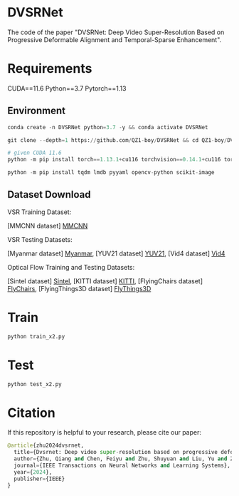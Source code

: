 # DVSRNet

The code of the paper "DVSRNet: Deep Video Super-Resolution Based on Progressive Deformable Alignment and Temporal-Sparse Enhancement".

# Requirements

CUDA==11.6 Python==3.7 Pytorch==1.13

## Environment
```python
conda create -n DVSRNet python=3.7 -y && conda activate DVSRNet

git clone --depth=1 https://github.com/QZ1-boy/DVSRNet && cd QZ1-boy/DVSRNet/

# given CUDA 11.6
python -m pip install torch==1.13.1+cu116 torchvision==0.14.1+cu116 torchaudio==0.13.1 --extra-index-url https://download.pytorch.org/whl/cu116

python -m pip install tqdm lmdb pyyaml opencv-python scikit-image
```

## Dataset Download
VSR Training Dataset:

[MMCNN dataset] [MMCNN](https://ieeexplore.ieee.org/document/8579237)

VSR Testing Datasets:

[Myanmar dataset] [Myanmar](https://ieeexplore.ieee.org/document/7444187),
[YUV21 dataset] [YUV21](https://ieeexplore.ieee.org/document/7858640),
[Vid4 dataset] [Vid4](https://ieeexplore.ieee.org/document/8099787)

Optical Flow Training and Testing Datasets:

[Sintel dataset] [Sintel](https://link.springer.com/chapter/10.1007/978-3-642-33783-3_44),
[KITTI dataset] [KITTI](https://ieeexplore.ieee.org/document/7298925),
[FlyingChairs dataset] [FlyChairs](https://ieeexplore.ieee.org/document/7410673),
[FlyingThings3D dataset] [FlyThings3D](https://ieeexplore.ieee.org/document/7780807)


# Train
```python
python train_x2.py
```
# Test
```python
python test_x2.py 
```
# Citation
If this repository is helpful to your research, please cite our paper:
```python
@article{zhu2024dvsrnet,
  title={Dvsrnet: Deep video super-resolution based on progressive deformable alignment and temporal-sparse enhancement},
  author={Zhu, Qiang and Chen, Feiyu and Zhu, Shuyuan and Liu, Yu and Zhou, Xue and Xiong, Ruiqin and Zeng, Bing},
  journal={IEEE Transactions on Neural Networks and Learning Systems},
  year={2024},
  publisher={IEEE}
}
```
